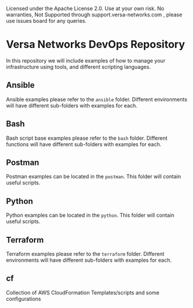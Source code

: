 Licensed under the Apache License 2.0. Use at your own risk. No warranties, Not Supported through support.versa-networks.com , please use issues board for any queries.


# Versa Networks DevOps Repository

In this repository we will include examples of how to manage your infrastructure using tools, and different scripting languages.

## Ansible
Ansible examples please refer to the `ansible` folder. Different environments will have different sub-folders with examples for each.

## Bash
Bash script base examples please refer to the `bash` folder. Different functions will have different sub-folders with examples for each.

## Postman
Postman examples can be located in the `postman`. This folder will contain useful scripts.

## Python
Python examples can be located in the `python`. This folder will contain useful scripts.

## Terraform
Terraform examples please refer to the `terraform` folder. Different environments will have different sub-folders with examples for each.

## cf
Collection of AWS CloudFormation Templates/scripts and some configurations
